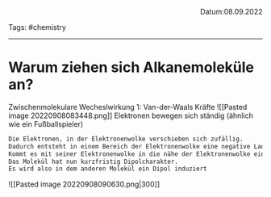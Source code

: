 <p align="right">Datum:08.09.2022</p>

Tags: #chemistry 

---
# Warum ziehen sich Alkanemoleküle an?
Zwischenmolekulare Wecheslwirkung 1: Van-der-Waals Kräfte
![[Pasted image 20220908083448.png]]
Elektronen bewegen sich ständig (ähnlich wie ein Fußballspieler)

```md
Die Elektronen, in der Elektronenwolke verschieben sich zufällig.
Dadurch entsteht in einem Bereich der Elektronenwolke eine negative Ladungsdichte, in dem anderen Bereich überwiegt die positive Ladung.
Kommt es mit seiner Elektronenwolke in die nähe der Elektronenwolke eines anderen Moleküls, verdrängt es mit seiner negativen Ladung, die Elektronen der anderen anderen Elektronenwolke, in einen anderen Bereich dieser Elektronenwolke.
Das Molekül hat nun kurzfristig Dipolcharakter.
Es wird also in dem anderen Molekül ein Dipol induziert
```

![[Pasted image 20220908090630.png|300]]